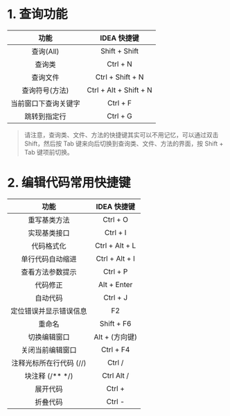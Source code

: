# 1. 查询功能

功能 | IDEA 快捷键 |
:---: | :---: |
查询(All)| Shift + Shift|
查询类| Ctrl + N|
查询文件| Ctrl + Shift + N|
查询符号(方法)| Ctrl + Alt + Shift + N|
当前窗口下查询关键字| Ctrl + F|
跳转到指定行| Ctrl + G|

> 请注意，查询类、文件、方法的快捷键其实可以不用记忆，可以通过双击 Shift，然后按 Tab 键来向后切换到查询类、文件、方法的界面，按 Shift + Tab 键项前切换。

# 2. 编辑代码常用快捷键

功能 | IDEA 快捷键 |
:---: | :---: |
重写基类方法 | Ctrl + O |
实现基类接口 | Ctrl + I |
代码格式化 | Ctrl + Alt + L |
单行代码自动缩进 | Ctrl + Alt + I |
查看方法参数提示 | Ctrl + P |
代码修正 | Alt + Enter | 
自动代码 | Ctrl + J |
定位错误并显示错误信息 | F2 |
重命名 | Shift + F6|
切换编辑窗口 | Alt + (方向键)|
关闭当前编辑窗口 | Ctrl + F4 | 
注释光标所在行代码 (//) | Ctrl / |
块注释 (/** */) | Ctrl Alt / |
展开代码 | Ctrl + |
折叠代码 | Ctrl - |
